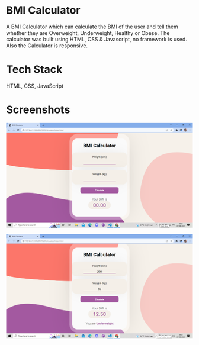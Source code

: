 
# BMI Calculator
A BMI Calculator which can calculate the BMI of the user and tell them whether they are Overweight, Underweight, Healthy or Obese. The calculator was built using HTML, CSS & Javascript, no framework is used. Also the Calculator is responsive.

# Tech Stack
HTML, CSS, JavaScript
# Screenshots
![Screenshots](./Images/screenshot-1.png)

![Screenshots](./Images/screenshot-2.png)